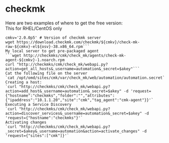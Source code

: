 # checkmk

Here are two examples of where to get the free version:<br />
This for RHEL/CentOS only<br />
```osv=8 # Version of RHEL/CentOS
cmkv='2.0.0p5' # Version of checkmk server
wget https://download.checkmk.com/checkmk/${cmkv}/check-mk-raw-${cmkv}-el${osv}-38.x86_64.rpm```
My local server to get pre-packaged agent
```wget http://checkmks/cmk/check_mk/agents/check-mk-agent-${cmkv}-1.noarch.rpm
curl "http://checkmks/cmk/check_mk/webapi.py?action=get_all_hosts&_username=automation&_secret=$akey"```
Cat the following file on the server
`cat /opt/omd/sites/cmk/var/check_mk/web/automation/automation.secret`
Creating a host:
`curl "http://checkmks/cmk/check_mk/webapi.py?action=add_host&_username=automation&_secret=$akey" -d 'request={"hostname":"checkmks","folder":"","attributes":{"ipaddress":"10.1.1.20","site":"cmk","tag_agent":"cmk-agent"}}'`
Executing a Service Discovery
`curl "http://checkmks/cmk/check_mk/webapi.py?action=discover_services&_username=automation&_secret=$akey" -d 'request={"hostname":"checkmks"}'`
Activating changes
`curl "http://checkmks/cmk/check_mk/webapi.py?_secret=$akey&_username=automation&action=activate_changes" -d 'request={"sites":["cmk"]}'`
